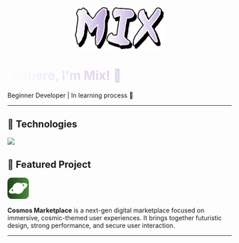 <p align="center">
  <img src="assets/mix-otsutsuki.png" alt="Mix" width="200px" />
</p>

<p align="start">
  <h1 align="start" style="background: linear-gradient(90deg, #FFFFFF, #B497D6); -webkit-background-clip: text; -webkit-text-fill-color: transparent;">
    Hi there, I'm Mix! 👋
  </h1>
</p>

<p align="start">
  Beginner Developer | In learning process 🚀
</p>

---
<h2 align="start">🚀 Technologies</h2>
<div align="start">
    <a href='https://skillicons.dev'><img src="https://skillicons.dev/icons?i=html,css,github&perline=6"></a>
</div>

  <h2 align="start"> 🌌 Featured Project</h2>
<div align="start">
  <img src="assets/Cosmos.png" style="width: 48px"> <p>
  <b>Cosmos Marketplace</b> is a next-gen digital marketplace focused on immersive, cosmic-themed user experiences. It brings together futuristic design, strong performance, and secure user interaction.
</p>
</div>

---
